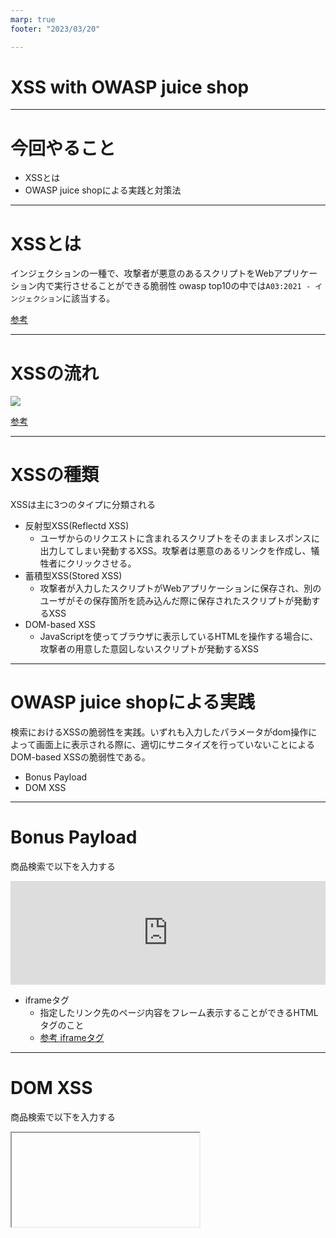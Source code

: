 ```yaml
---
marp: true
footer: "2023/03/20"

---
```


# XSS with OWASP juice shop

---

# 今回やること

* XSSとは
* OWASP juice shopによる実践と対策法

---
# XSSとは

インジェクションの一種で、攻撃者が悪意のあるスクリプトをWebアプリケーション内で実行させることができる脆弱性
owasp top10の中では`A03:2021 - インジェクション`に該当する。

[参考](https://owasp.org/www-community/attacks/xss/)


---

# XSSの流れ

![](https://www.ipa.go.jp/files/000083715.png)

[参考](https://www.ipa.go.jp/security/vuln/websecurity-HTML-1_5.html)


---

# XSSの種類

XSSは主に3つのタイプに分類される

* 反射型XSS(Reflectd XSS)
  * ユーザからのリクエストに含まれるスクリプトをそのままレスポンスに出力してしまい発動するXSS。攻撃者は悪意のあるリンクを作成し、犠牲者にクリックさせる。
* 蓄積型XSS(Stored XSS)
  * 攻撃者が入力したスクリプトがWebアプリケーションに保存され、別のユーザがその保存箇所を読み込んだ際に保存されたスクリプトが発動するXSS
* DOM-based XSS
  * JavaScriptを使ってブラウザに表示しているHTMLを操作する場合に、攻撃者の用意した意図しないスクリプトが発動するXSS

---

# OWASP juice shopによる実践

検索におけるXSSの脆弱性を実践。いずれも入力したパラメータがdom操作によって画面上に表示される際に、適切にサニタイズを行っていないことによるDOM-based XSSの脆弱性である。

* Bonus Payload
* DOM XSS

---

# Bonus Payload

商品検索で以下を入力する

 <iframe width="100%" height="166" scrolling="no" frameborder="no" allow="autoplay" src="https://w.soundcloud.com/player/?url=https%3A//api.soundcloud.com/tracks/771984076&color=%23ff5500&auto_play=true&hide_related=false&show_comments=true&show_user=true&show_reposts=false&show_teaser=true"></iframe>


* iframeタグ
  * 指定したリンク先のページ内容をフレーム表示することができるHTMLタグのこと
  * [参考 iframeタグ](https://gmotech.jp/semlabo/seo/blog/html-ifame-tag/)

---

# DOM XSS

商品検索で以下を入力する

<iframe src="javascript:alert(`xss`)">

---

# 想定される被害

- 本物サイト上に偽のページが表示される
  - 偽情報の流布による混乱
  - フィッシング詐欺による重要情報の漏えい
- ブラウザが保存しているCookieを取得される
  - Cookie にセッションIDが格納されている場合、さらに利用者へのなりすましにつながる
  - Cookie に個人情報等が格納されている場合、その情報が漏えいする

[参考](https://www.ipa.go.jp/security/vuln/websecurity-HTML-1_5.html)


---

# ソースコードから見るXSSの脆弱性

* [該当するコード](https://github.com/juice-shop/juice-shop/blob/master/frontend/src/app/search-result/search-result.component.ts#L144-L165)

---

# ソースコードから見るXSSの脆弱性


```ts
  filterTable () {
    let queryParam: string = this.route.snapshot.queryParams.q
    if (queryParam) {
      queryParam = queryParam.trim()
      this.ngZone.runOutsideAngular(() => { // vuln-code-snippet hide-start
        this.io.socket().emit('verifyLocalXssChallenge', queryParam)
      }) // vuln-code-snippet hide-end
      this.dataSource.filter = queryParam.toLowerCase()
      this.searchValue = this.sanitizer.bypassSecurityTrustHtml(queryParam) // vuln-code-snippet vuln-line localXssChallenge xssBonusChallenge
```

* `this.searchValue = this.sanitizer.bypassSecurityTrustHtml(queryParam)`の部分で検索値を格納しているが、ここがXSSの原因と思われる
  * `bypassSecurityTrustHtml`関数によってユーザー入力がHTMLとして扱われ、動的に挿入された`<script>`タグ等がそのまま認識される。
    * この関数は開発者がそのHTMLコードが信頼できることを確信している場合にのみ使用すべき
    * [参考: angular-safe-html](https://webbibouroku.com/Blog/Article/angular-safe-html)
* XSSの種類としてはDom-based XSS

---

# 対策

* `this.searchValue = this.sanitizer.bypassSecurityTrustHtml(queryParam)`の部分を`this.searchValue = queryParam`とする
  * Angularのデフォルトのサニタイザー(`<script>`タグなどを無害化するもの)が適切に機能し、XSS攻撃を防ぐことができる
  * [参考](https://blog.lacolaco.net/2019/05/trusted-types-and-angular-security/)

---

# 一般的な対策法

1. 入力の検証とサニタイズ：ユーザー入力を適切に検証し、サニタイズすること。例えば、HTMLタグや特殊文字をエスケープすることで、スクリプトが実行されないようにする。
2. Content Security Policy（CSP）：CSPは、Webアプリケーションで実行されるスクリプトのソースを制限するためのセキュリティヘッダ。これにより、攻撃者が悪意のあるスクリプトを注入するのを防ぐことができる。
3. HTTPOnlyクッキー：HTTPOnly属性を持つクッキーは、クライアントサイドのJavaScriptからアクセスできないため、XSS攻撃によるクッキーの盗みが防ぐことができる。
4. セキュアなプログラミングプラクティスの遵守：Webアプリケーションを開発する際に、セキュリティに重点を置いたプログラミングプラクティスに従う。例えば、DOM操作には安全な関数を使用し、ユーザー入力を適切に処理するなど。

---

# 参考

- [Cross_Site_Scripting_Prevention_Cheat_Sheet](https://cheatsheetseries.owasp.org/cheatsheets/Cross_Site_Scripting_Prevention_Cheat_Sheet.html)
- [DOM_based_XSS_Prevention_Cheat_Sheet](https://cheatsheetseries.owasp.org/cheatsheets/DOM_based_XSS_Prevention_Cheat_Sheet.html)
- [IPA XSS](https://www.ipa.go.jp/security/vuln/websecurity-HTML-1_5.html)
- [dom-based-xss](https://www.ubsecure.jp/blog/dom-based-xss)

---